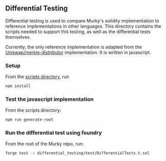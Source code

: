 ## Differential Testing
Differential testing is used to compare Murky's solidity implementation to reference implementations in other languages. This directory contains the scripts needed to support this testing, as well as the differential tests themselves.

Currently, the only reference implementation is adapted from the [Uniswap/merkle-distributor](https://github.com/uniswap/merkle-distributor) implementation. It is written in javascript.


### Setup
From the [scripts directory](./scripts/), run
```sh
npm install
```

### Test the javascript implementation
From the scripts directory:
```sh
npm run generate-root
```

### Run the differential test using foundry
From the root of the Murky repo, run:
```sh
forge test -c differential_testing/test/DifferentialTests.t.sol
```



